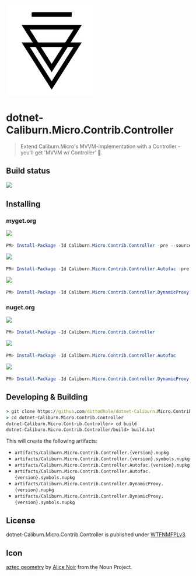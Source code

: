 ![](assets/noun_710304_cc.png)

# dotnet-Caliburn.Micro.Contrib.Controller

> Extend Caliburn.Micro's MVVM-implementation with a Controller - you'll get 'MVVM w/ Controller' :beers:.

## Build status

[![](https://img.shields.io/appveyor/ci/dittodhole/dotnet-caliburn-micro-contrib-controller.svg)](https://ci.appveyor.com/project/dittodhole/dotnet-caliburn-micro-contrib-controller)

## Installing

### myget.org

[![](https://img.shields.io/myget/dittodhole/vpre/Caliburn.Micro.Contrib.Controller.svg)](https://www.myget.org/feed/dittodhole/package/nuget/Caliburn.Micro.Contrib.Controller)

```powershell
PM> Install-Package -Id Caliburn.Micro.Contrib.Controller -pre --source https://www.myget.org/F/dittodhole/api/v2
```

[![](https://img.shields.io/myget/dittodhole/vpre/Caliburn.Micro.Contrib.Controller.Autofac.svg)](https://www.myget.org/feed/dittodhole/package/nuget/Caliburn.Micro.Contrib.Controller.Autofac)

```powershell
PM> Install-Package -Id Caliburn.Micro.Contrib.Controller.Autofac -pre --source https://www.myget.org/F/dittodhole/api/v2
```

[![](https://img.shields.io/myget/dittodhole/vpre/Caliburn.Micro.Contrib.Controller.DynamicProxy.svg)](https://www.myget.org/feed/dittodhole/package/nuget/Caliburn.Micro.Contrib.Controller.DynamicProxy)

```powershell
PM> Install-Package -Id Caliburn.Micro.Contrib.Controller.DynamicProxy -pre --source https://www.myget.org/F/dittodhole/api/v2
```

### nuget.org

[![](https://img.shields.io/nuget/v/Caliburn.Micro.Contrib.Controller.svg)](https://www.nuget.org/packages/Caliburn.Micro.Contrib.Controller)

```powershell
PM> Install-Package -Id Caliburn.Micro.Contrib.Controller
```

[![](https://img.shields.io/nuget/v/Caliburn.Micro.Contrib.Controller.Autofac.svg)](https://www.nuget.org/packages/Caliburn.Micro.Contrib.Controller.Autofac)

```powershell
PM> Install-Package -Id Caliburn.Micro.Contrib.Controller.Autofac
```

[![](https://img.shields.io/nuget/v/Caliburn.Micro.Contrib.Controller.DynamicProxy.svg)](https://www.nuget.org/packages/Caliburn.Micro.Contrib.Controller.DynamicProxy)

```powershell
PM> Install-Package -Id Caliburn.Micro.Contrib.Controller.DynamicProxy
```

## Developing & Building

```cmd
> git clone https://github.com/dittodhole/dotnet-Caliburn.Micro.Contrib.Controller.git
> cd dotnet-Caliburn.Micro.Contrib.Controller
dotnet-Caliburn.Micro.Contrib.Controller> cd build
dotnet-Caliburn.Micro.Contrib.Controller/build> build.bat
```

This will create the following artifacts:

- `artifacts/Caliburn.Micro.Contrib.Controller.{version}.nupkg`
- `artifacts/Caliburn.Micro.Contrib.Controller.{version}.symbols.nupkg`
- `artifacts/Caliburn.Micro.Contrib.Controller.Autofac.{version}.nupkg`
- `artifacts/Caliburn.Micro.Contrib.Controller.Autofac.{version}.symbols.nupkg`
- `artifacts/Caliburn.Micro.Contrib.Controller.DynamicProxy.{version}.nupkg`
- `artifacts/Caliburn.Micro.Contrib.Controller.DynamicProxy.{version}.symbols.nupkg`

## License

dotnet-Caliburn.Micro.Contrib.Controller is published under [WTFNMFPLv3](https://github.com/dittodhole/WTFNMFPLv3).

## Icon

[aztec geometry](https://thenounproject.com/icon/710304/) by [Alice Noir](https://thenounproject.com/AliceNoir) from the Noun Project.
